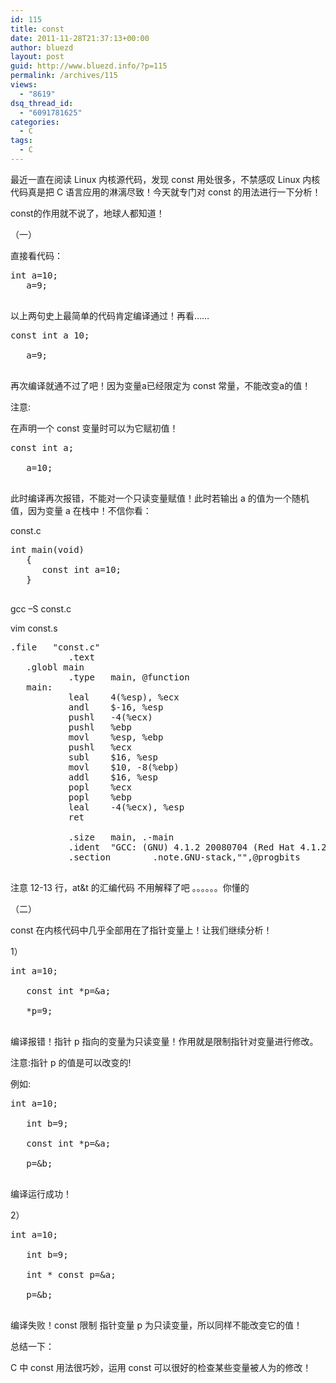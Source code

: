 ```yaml
---
id: 115
title: const
date: 2011-11-28T21:37:13+00:00
author: bluezd
layout: post
guid: http://www.bluezd.info/?p=115
permalink: /archives/115
views:
  - "8619"
dsq_thread_id:
  - "6091781625"
categories:
  - C
tags:
  - C
---
```

最近一直在阅读 Linux 内核源代码，发现 const 用处很多，不禁感叹 Linux 内核代码真是把 C 语言应用的淋漓尽致！今天就专门对 const 的用法进行一下分析！

const的作用就不说了，地球人都知道！

（一）
     
直接看代码：

<pre class="brush: cpp; title: ; notranslate" title="">int a=10;
   a=9;
   </pre>

以上两句史上最简单的代码肯定编译通过！再看…… 

<pre class="brush: cpp; title: ; notranslate" title="">const int a 10;

   a=9;
   </pre>

再次编译就通不过了吧！因为变量a已经限定为 const 常量，不能改变a的值！

注意:
          
在声明一个 const 变量时可以为它赋初值！

<pre class="brush: cpp; title: ; notranslate" title="">const int a;

   a=10;
   </pre>

此时编译再次报错，不能对一个只读变量赋值！此时若输出 a 的值为一个随机值，因为变量 a 在栈中！不信你看：

const.c

<pre class="brush: cpp; title: ; notranslate" title="">int main(void)
   {
      const int a=10;
   }
   </pre>

gcc –S const.c

vim const.s

<pre class="brush: cpp; title: ; notranslate" title="">.file   "const.c"
           .text
   .globl main
           .type   main, @function
   main:
           leal    4(%esp), %ecx
           andl    $-16, %esp
           pushl   -4(%ecx)
           pushl   %ebp
           movl    %esp, %ebp
           pushl   %ecx
           subl    $16, %esp
           movl    $10, -8(%ebp)
           addl    $16, %esp
           popl    %ecx
           popl    %ebp
           leal    -4(%ecx), %esp
           ret

           .size   main, .-main
           .ident  "GCC: (GNU) 4.1.2 20080704 (Red Hat 4.1.2-48)"
           .section        .note.GNU-stack,"",@progbits
   </pre>

注意 12-13 行，at&t 的汇编代码 不用解释了吧 。。。。。。你懂的

（二）

const 在内核代码中几乎全部用在了指针变量上！让我们继续分析！

1）

<pre class="brush: cpp; title: ; notranslate" title="">int a=10;

   const int *p=&a;

   *p=9;
   </pre>

编译报错！指针 p 指向的变量为只读变量！作用就是限制指针对变量进行修改。

注意:指针 p 的值是可以改变的!

例如: 

<pre class="brush: cpp; title: ; notranslate" title="">int a=10;

   int b=9;

   const int *p=&a;

   p=&b;
   </pre>

编译运行成功！

2）

<pre class="brush: cpp; title: ; notranslate" title="">int a=10;

   int b=9;

   int * const p=&a;

   p=&b;
   </pre>

编译失败！const 限制 指针变量 p 为只读变量，所以同样不能改变它的值！

总结一下：
  
C 中 const 用法很巧妙，运用 const 可以很好的检查某些变量被人为的修改！